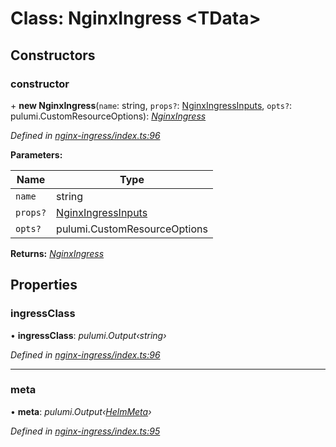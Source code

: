 
# Class: NginxIngress <**TData**>

## Constructors

###  constructor

\+ **new NginxIngress**(`name`: string, `props?`: [NginxIngressInputs](../interfaces/__kloudlib_nginx_ingress_.nginxingressinputs.md), `opts?`: pulumi.CustomResourceOptions): *[NginxIngress](__kloudlib_nginx_ingress_.nginxingress.md)*

*Defined in [nginx-ingress/index.ts:96](https://github.com/Place1/kloudlib/blob/27a9d16/packages/nginx-ingress/index.ts#L96)*

**Parameters:**

Name | Type |
------ | ------ |
`name` | string |
`props?` | [NginxIngressInputs](../interfaces/__kloudlib_nginx_ingress_.nginxingressinputs.md) |
`opts?` | pulumi.CustomResourceOptions |

**Returns:** *[NginxIngress](__kloudlib_nginx_ingress_.nginxingress.md)*

## Properties

###  ingressClass

• **ingressClass**: *pulumi.Output‹string›*

*Defined in [nginx-ingress/index.ts:96](https://github.com/Place1/kloudlib/blob/27a9d16/packages/nginx-ingress/index.ts#L96)*

___

###  meta

• **meta**: *pulumi.Output‹[HelmMeta](../interfaces/_abstractions_index_.helmmeta.md)›*

*Defined in [nginx-ingress/index.ts:95](https://github.com/Place1/kloudlib/blob/27a9d16/packages/nginx-ingress/index.ts#L95)*
